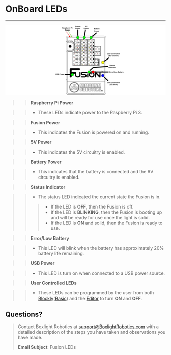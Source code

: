 # **OnBoard LEDs**
-----
![](img/Fusion_Controller/Fusion_LED.png)

>>**Raspberry Pi Power**  

>>* These LEDs indicate power to the Raspberry Pi 3.  

>>**Fusion Power** 

>>* This indicates the Fusion is powered on and running.

>>**5V Power** 

>>* This indicates the 5V circuitry is enabled.

>>**Battery Power** 

>>* This indicates that the battery is connected and the 6V circuitry is enabled.

>>**Status Indicator** 

>>* The status LED indicated the current state the Fusion is in.
>>>* If the LED is **OFF**, then the Fusion is off.
>>>* If the LED is **BLINKING**, then the Fusion is booting up and will be ready for use once the light is solid.
>>>* If the LED is **ON** and solid, then the Fusion is ready to use.

>>**Error/Low Battery** 

>>* This LED will blink when the battery has approximately 20% battery life remaining.

>>**USB Power** 

>>* This LED is turn on when connected to a USB power source.

>>**User Controlled LEDs** 

>>* These LEDs can be programmed by the user from both [Blockly](Int_Fusion-Control.md#led)([Basic](Basic_Fusion-Control.md#blue-led-on)) and the [Editor](Py_Driver.md#setledled-value) to turn **ON** and **OFF**.

## **Questions?**
>Contact Boxlight Robotics at [support@BoxlightRobotics.com](mailto:support@BoxlightRobotics.com) with a detailed description of the steps you have taken and observations you have made.
>
>**Email Subject**: Fusion LEDs